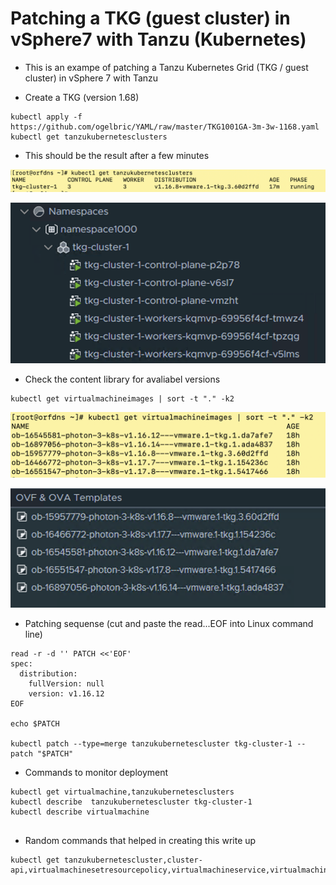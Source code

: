 # Patching a TKG (guest cluster) in vSphere7 with Tanzu (Kubernetes) 

* This is an exampe of patching a Tanzu Kubernetes Grid (TKG / guest cluster) in vSphere 7 with Tanzu

* Create a TKG (version 1.68)

```
kubectl apply -f https://github.com/ogelbric/YAML/raw/master/TKG1001GA-3m-3w-1168.yaml
kubectl get tanzukubernetesclusters  

```

* This should be the result after a few minutes

![GitHub](ClusterRunningStage.png)

![GitHub](vCenterResult.png)

* Check the content library for avaliabel versions

```
kubectl get virtualmachineimages | sort -t "." -k2
```
![GitHub](VirtualMachineImagesSorted.png)

![GitHub](ContentLib.png)

* Patching sequense (cut and paste the read...EOF into Linux command line)

```
read -r -d '' PATCH <<'EOF'
spec:
  distribution:
    fullVersion: null
    version: v1.16.12
EOF

echo $PATCH

kubectl patch --type=merge tanzukubernetescluster tkg-cluster-1 --patch "$PATCH"

```

* Commands to monitor deployment

```
kubectl get virtualmachine,tanzukubernetesclusters
kubectl describe  tanzukubernetescluster tkg-cluster-1
kubectl describe virtualmachine


```



* Random commands that helped in creating this write up

```
kubectl get tanzukubernetescluster,cluster-api,virtualmachinesetresourcepolicy,virtualmachineservice,virtualmachine

```
